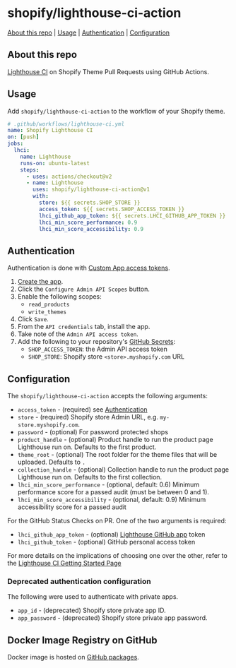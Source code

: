 # shopify/lighthouse-ci-action

[About this repo](#about-this-repo) | [Usage](#usage) | [Authentication](#authentication) | [Configuration](#configuration)

## About this repo

[Lighthouse CI](https://github.com/googleChrome/lighthouse-ci) on Shopify Theme Pull Requests using GitHub Actions.

## Usage

Add `shopify/lighthouse-ci-action` to the workflow of your Shopify theme.

```yml
# .github/workflows/lighthouse-ci.yml
name: Shopify Lighthouse CI
on: [push]
jobs:
  lhci:
    name: Lighthouse
    runs-on: ubuntu-latest
    steps:
      - uses: actions/checkout@v2
      - name: Lighthouse
        uses: shopify/lighthouse-ci-action@v1
        with:
          store: ${{ secrets.SHOP_STORE }}
          access_token: ${{ secrets.SHOP_ACCESS_TOKEN }}
          lhci_github_app_token: ${{ secrets.LHCI_GITHUB_APP_TOKEN }}
          lhci_min_score_performance: 0.9
          lhci_min_score_accessibility: 0.9
```

## Authentication

Authentication is done with [Custom App access tokens](https://shopify.dev/apps/auth/admin-app-access-tokens).

1. [Create the app](https://help.shopify.com/en/manual/apps/custom-apps#create-and-install-a-custom-app).
2. Click the `Configure Admin API Scopes` button.
3. Enable the following scopes:
   - `read_products`
   - `write_themes`
4. Click `Save`.
5. From the `API credentials` tab, install the app.
6. Take note of the `Admin API access token`.
7. Add the following to your repository's [GitHub Secrets](https://docs.github.com/en/actions/reference/encrypted-secrets#creating-encrypted-secrets-for-an-environment):
   - `SHOP_ACCESS_TOKEN`: the Admin API access token
   - `SHOP_STORE`: Shopify store `<store>.myshopify.com` URL

## Configuration

The `shopify/lighthouse-ci-action` accepts the following arguments:

* `access_token` - (required) see [Authentication](#authentication)
* `store` - (required) Shopify store Admin URL, e.g. `my-store.myshopify.com`.
* `password` - (optional) For password protected shops
* `product_handle` - (optional) Product handle to run the product page Lighthouse run on. Defaults to the first product.
* `theme_root` - (optional) The root folder for the theme files that will be uploaded. Defaults to `.`
* `collection_handle` - (optional) Collection handle to run the product page Lighthouse run on. Defaults to the first collection.
* `lhci_min_score_performance` - (optional, default: 0.6) Minimum performance score for a passed audit (must be between 0 and 1).
* `lhci_min_score_accessibility` - (optional, default: 0.9) Minimum accessibility score for a passed audit

For the GitHub Status Checks on PR. One of the two arguments is required:

* `lhci_github_app_token` - (optional) [Lighthouse GitHub app](https://github.com/apps/lighthouse-ci) token
* `lhci_github_token` - (optional) GitHub personal access token

For more details on the implications of choosing one over the other, refer to the [Lighthouse CI Getting Started Page](https://github.com/GoogleChrome/lighthouse-ci/blob/main/docs/getting-started.md#github-status-checks)

### Deprecated authentication configuration

The following were used to authenticate with private apps.

* `app_id` - (deprecated) Shopify store private app ID.
* `app_password` - (deprecated) Shopify store private app password.

## Docker Image Registry on GitHub

Docker image is hosted on [GitHub packages](ghcr.io).